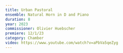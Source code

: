 ```yaml
---
title: Urban Pastoral
ensemble: Natural Horn in D and Piano
duration: 8
year: 2023
commissioner: Olivier Huebscher
premiere: 12/1/23
category: Chamber
video: https://www.youtube.com/watch?v=aPbVa5qeZyg
---
```

